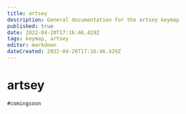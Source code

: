```yaml
---
title: artsey
description: General documentation for the artsey keymap
published: true
date: 2022-04-20T17:16:46.429Z
tags: keymap, artsey
editor: markdown
dateCreated: 2022-04-20T17:16:46.429Z
---
```


# artsey
`#comingsoon`